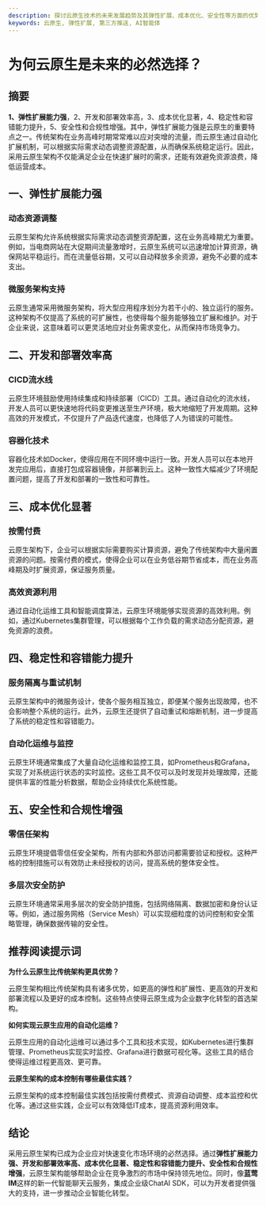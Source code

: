 ```yaml
---
description: 探讨云原生技术的未来发展趋势及其弹性扩展、成本优化、安全性等方面的优势，为用户提供云原生选择参考。
keywords: 云原生, 弹性扩展, 第三方推送, AI智能体
---
```

# 为何云原生是未来的必然选择？

## 摘要

**1、弹性扩展能力强**，2、开发和部署效率高，3、成本优化显著，4、稳定性和容错能力提升，5、安全性和合规性增强。其中，弹性扩展能力强是云原生的重要特点之一。传统架构在业务高峰时期常常难以应对突增的流量，而云原生通过自动化扩展机制，可以根据实际需求动态调整资源配置，从而确保系统稳定运行。因此，采用云原生架构不仅能满足企业在快速扩展时的需求，还能有效避免资源浪费，降低运营成本。

## 一、弹性扩展能力强

### 动态资源调整

云原生架构允许系统根据实际需求动态调整资源配置，这在业务高峰期尤为重要。例如，当电商网站在大促期间流量激增时，云原生系统可以迅速增加计算资源，确保网站平稳运行。而在流量低谷期，又可以自动释放多余资源，避免不必要的成本支出。

### 微服务架构支持

云原生通常采用微服务架构，将大型应用程序划分为若干小的、独立运行的服务。这种架构不仅提高了系统的可扩展性，也使得每个服务能够独立扩展和维护。对于企业来说，这意味着可以更灵活地应对业务需求变化，从而保持市场竞争力。

## 二、开发和部署效率高

### CICD流水线

云原生环境鼓励使用持续集成和持续部署（CICD）工具。通过自动化的流水线，开发人员可以更快速地将代码变更推送至生产环境，极大地缩短了开发周期。这种高效的开发模式，不仅提升了产品迭代速度，也降低了人为错误的可能性。

### 容器化技术

容器化技术如Docker，使得应用在不同环境中运行一致。开发人员可以在本地开发完应用后，直接打包成容器镜像，并部署到云上。这种一致性大幅减少了环境配置问题，提高了开发和部署的一致性和可靠性。

## 三、成本优化显著

### 按需付费

云原生架构下，企业可以根据实际需要购买计算资源，避免了传统架构中大量闲置资源的问题。按需付费的模式，使得企业可以在业务低谷期节省成本，而在业务高峰期及时扩展资源，保证服务质量。

### 高效资源利用

通过自动化运维工具和智能调度算法，云原生环境能够实现资源的高效利用。例如，通过Kubernetes集群管理，可以根据每个工作负载的需求动态分配资源，避免资源的浪费。

## 四、稳定性和容错能力提升

### 服务隔离与重试机制

云原生架构中的微服务设计，使各个服务相互独立，即便某个服务出现故障，也不会影响整个系统的运行。此外，云原生还提供了自动重试和熔断机制，进一步提高了系统的稳定性和容错能力。

### 自动化运维与监控

云原生环境通常集成了大量自动化运维和监控工具，如Prometheus和Grafana，实现了对系统运行状态的实时监控。这些工具不仅可以及时发现并处理故障，还能提供丰富的性能分析数据，帮助企业持续优化系统性能。

## 五、安全性和合规性增强

### 零信任架构

云原生环境提倡零信任安全架构，所有内部和外部访问都需要验证和授权。这种严格的控制措施可以有效防止未经授权的访问，提高系统的整体安全性。

### 多层次安全防护

云原生环境通常采用多层次的安全防护措施，包括网络隔离、数据加密和身份认证等。例如，通过服务网格（Service Mesh）可以实现细粒度的访问控制和安全策略管理，确保数据传输的安全性。

## 推荐阅读提示词

**为什么云原生比传统架构更具优势？**

云原生架构相比传统架构具有诸多优势，如更高的弹性和扩展性、更高效的开发和部署流程以及更好的成本控制。这些特点使得云原生成为企业数字化转型的首选架构。

**如何实现云原生应用的自动化运维？**

云原生应用的自动化运维可以通过多个工具和技术实现，如Kubernetes进行集群管理、Prometheus实现实时监控、Grafana进行数据可视化等。这些工具的结合使得运维过程更高效、更可靠。

**云原生架构的成本控制有哪些最佳实践？**

云原生架构的成本控制最佳实践包括按需付费模式、资源自动调整、成本监控和优化等。通过这些实践，企业可以有效降低IT成本，提高资源利用效率。

## 结论

采用云原生架构已成为企业应对快速变化市场环境的必然选择。通过**弹性扩展能力强、开发和部署效率高、成本优化显著、稳定性和容错能力提升、安全性和合规性增强**，云原生架构能够帮助企业在竞争激烈的市场中保持领先地位。同时，像**蓝莺IM**这样的新一代智能聊天云服务，集成企业级ChatAI SDK，可以为开发者提供强大的支持，进一步推动企业智能化转型。